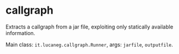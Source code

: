 # callgraph
Extracts a callgraph from a jar file, exploiting only statically available information.

Main class: `it.lucaneg.callgraph.Runner`, args: `jarfile`, `outputfile`.
